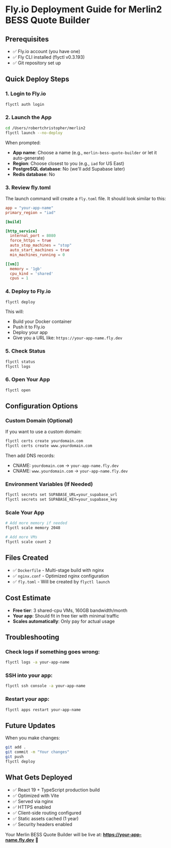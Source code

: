 # Fly.io Deployment Guide for Merlin2 BESS Quote Builder

## Prerequisites
- ✅ Fly.io account (you have one)
- ✅ Fly CLI installed (flyctl v0.3.193)
- ✅ Git repository set up

## Quick Deploy Steps

### 1. Login to Fly.io
```bash
flyctl auth login
```

### 2. Launch the App
```bash
cd /Users/robertchristopher/merlin2
flyctl launch --no-deploy
```

When prompted:
- **App name**: Choose a name (e.g., `merlin-bess-quote-builder` or let it auto-generate)
- **Region**: Choose closest to you (e.g., `iad` for US East)
- **PostgreSQL database**: No (we'll add Supabase later)
- **Redis database**: No

### 3. Review fly.toml
The launch command will create a `fly.toml` file. It should look similar to this:

```toml
app = "your-app-name"
primary_region = "iad"

[build]

[http_service]
  internal_port = 8080
  force_https = true
  auto_stop_machines = "stop"
  auto_start_machines = true
  min_machines_running = 0

[[vm]]
  memory = '1gb'
  cpu_kind = 'shared'
  cpus = 1
```

### 4. Deploy to Fly.io
```bash
flyctl deploy
```

This will:
- Build your Docker container
- Push it to Fly.io
- Deploy your app
- Give you a URL like: `https://your-app-name.fly.dev`

### 5. Check Status
```bash
flyctl status
flyctl logs
```

### 6. Open Your App
```bash
flyctl open
```

## Configuration Options

### Custom Domain (Optional)
If you want to use a custom domain:

```bash
flyctl certs create yourdomain.com
flyctl certs create www.yourdomain.com
```

Then add DNS records:
- CNAME: `yourdomain.com` → `your-app-name.fly.dev`
- CNAME: `www.yourdomain.com` → `your-app-name.fly.dev`

### Environment Variables (If Needed)
```bash
flyctl secrets set SUPABASE_URL=your_supabase_url
flyctl secrets set SUPABASE_KEY=your_supabase_key
```

### Scale Your App
```bash
# Add more memory if needed
flyctl scale memory 2048

# Add more VMs
flyctl scale count 2
```

## Files Created
- ✅ `Dockerfile` - Multi-stage build with nginx
- ✅ `nginx.conf` - Optimized nginx configuration
- ✅ `fly.toml` - Will be created by `flyctl launch`

## Cost Estimate
- **Free tier**: 3 shared-cpu VMs, 160GB bandwidth/month
- **Your app**: Should fit in free tier with minimal traffic
- **Scales automatically**: Only pay for actual usage

## Troubleshooting

### Check logs if something goes wrong:
```bash
flyctl logs -a your-app-name
```

### SSH into your app:
```bash
flyctl ssh console -a your-app-name
```

### Restart your app:
```bash
flyctl apps restart your-app-name
```

## Future Updates

When you make changes:
```bash
git add .
git commit -m "Your changes"
git push
flyctl deploy
```

## What Gets Deployed
- ✅ React 19 + TypeScript production build
- ✅ Optimized with Vite
- ✅ Served via nginx
- ✅ HTTPS enabled
- ✅ Client-side routing configured
- ✅ Static assets cached (1 year)
- ✅ Security headers enabled

Your Merlin BESS Quote Builder will be live at:
**https://your-app-name.fly.dev** 🚀
